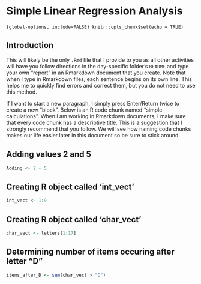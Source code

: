 Simple Linear Regression Analysis
================

`{global-options, include=FALSE} knitr::opts_chunk$set(echo = TRUE)`

## Introduction

This will likely be the only `.Rmd` file that I provide to you as all
other activities will have you follow directions in the day-specific
folder’s `README` and type your own “report” in an Rmarkdown document
that you create. Note that when I type in Rmarkdown files, each sentence
begins on its own line. This helps me to quickly find errors and correct
them, but you do not need to use this method.

If I want to start a new paragraph, I simply press Enter/Return twice to
create a new “block”. Below is an R code chunk named
“simple-calculations”. When I am working in Rmarkdown documents, I make
sure that every code chunk has a descriptive title. This is a suggestion
that I strongly recommend that you follow. We will see how naming code
chunks makes our life easier later in this document so be sure to stick
around.

## Adding values 2 and 5

``` r
Adding <- 2 + 5
```

## Creating R object called ‘int\_vect’

``` r
int_vect <- 1:9
```

## Creating R object called ‘char\_vect’

``` r
char_vect <- letters[1:17]
```

## Determining number of items occuring after letter “D”

``` r
items_after_D <- sum(char_vect > "D")
```
